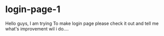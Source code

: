 # login-page-1
Hello guys, I am trying To make login page please check it out and tell me what's improvement wil i do.... 

